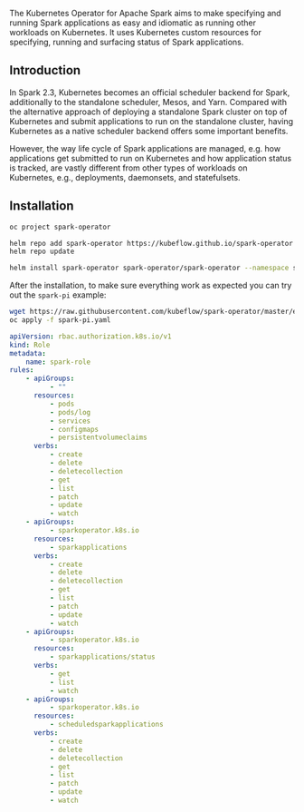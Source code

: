 The Kubernetes Operator for Apache Spark aims to make specifying and running Spark applications as easy and idiomatic as running other workloads on Kubernetes. It uses Kubernetes custom resources for specifying, running and surfacing status of Spark applications.

## Introduction

In Spark 2.3, Kubernetes becomes an official scheduler backend for Spark, additionally to the standalone scheduler, Mesos, and Yarn. Compared with the alternative approach of deploying a standalone Spark cluster on top of Kubernetes and submit applications to run on the standalone cluster, having Kubernetes as a native scheduler backend offers some important benefits.

However, the way life cycle of Spark applications are managed, e.g. how applications get submitted to run on Kubernetes and how application status is tracked, are vastly different from other types of workloads on Kubernetes, e.g., deployments, daemonsets, and statefulsets.

## Installation

```bash
oc project spark-operator

helm repo add spark-operator https://kubeflow.github.io/spark-operator
helm repo update

helm install spark-operator spark-operator/spark-operator --namespace spark-operator --set webhook.enable=true
```

After the installation, to make sure everything work as expected you can try out the `spark-pi` example:

```bash
wget https://raw.githubusercontent.com/kubeflow/spark-operator/master/examples/spark-pi.yaml
oc apply -f spark-pi.yaml
```

```yaml
apiVersion: rbac.authorization.k8s.io/v1
kind: Role
metadata:
    name: spark-role
rules:
    - apiGroups:
          - ""
      resources:
          - pods
          - pods/log
          - services
          - configmaps
          - persistentvolumeclaims
      verbs:
          - create
          - delete
          - deletecollection
          - get
          - list
          - patch
          - update
          - watch
    - apiGroups:
          - sparkoperator.k8s.io
      resources:
          - sparkapplications
      verbs:
          - create
          - delete
          - deletecollection
          - get
          - list
          - patch
          - update
          - watch
    - apiGroups:
          - sparkoperator.k8s.io
      resources:
          - sparkapplications/status
      verbs:
          - get
          - list
          - watch
    - apiGroups:
          - sparkoperator.k8s.io
      resources:
          - scheduledsparkapplications
      verbs:
          - create
          - delete
          - deletecollection
          - get
          - list
          - patch
          - update
          - watch
```
